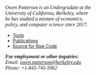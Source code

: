 <html lang="en">
<body id="home" class="index">
<head>
    <meta charset="utf-8">
    <meta name="description" content="Owen Patterson is an Undergradate at the <br>
				      University of California, Berkeley, where <br> 
				      he has studied a mixture of economics, <br> 
				      public policy, and computer science since 2017.">
		<p style = "font-family:georgia,garamond,serif;font-size:16px;font-style:italic;">
	   Owen Patterson is an Undergradate at the <br>
	   University of California, Berkeley, where <br> 
           he has studied a mixture of economics, <br> 
           policy, and computer science since 2017.</p>
  		<ul class="main">
    			<li><a href="downloadabletools">Tools</a></li>
    			<li><a href="publications">Publications</a></li>
    			<li><a href="github">Source for Raw Code</a></li>
  		</ul>
	<div id="footer">
		<div id="contact">
			<p style = "font-family:georgia,garamond,serif;font-size:16px;font-style:italic;">
			<strong>For employment or other inquiries:</strong><br>
			Email: <a href="owen.patterson@berkeley.edu">owen.patterson@berkeley.edu</a><br>
			Phone: +1-845-745-5962</p>
		</div>
	</div>

